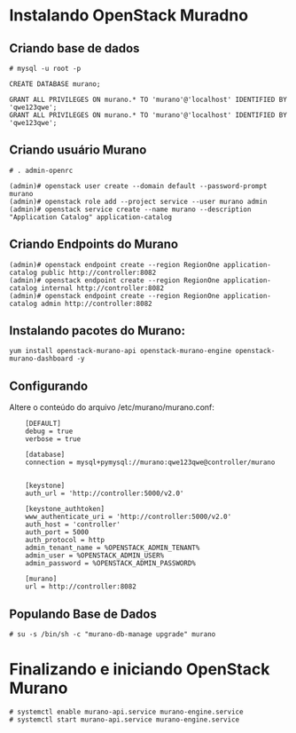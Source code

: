 
# Instalando OpenStack Muradno

## Criando base de dados

```
# mysql -u root -p

CREATE DATABASE murano;

GRANT ALL PRIVILEGES ON murano.* TO 'murano'@'localhost' IDENTIFIED BY 'qwe123qwe';
GRANT ALL PRIVILEGES ON murano.* TO 'murano'@'localhost' IDENTIFIED BY 'qwe123qwe';
```

## Criando usuário Murano
```
# . admin-openrc

(admin)# openstack user create --domain default --password-prompt murano
(admin)# openstack role add --project service --user murano admin
(admin)# openstack service create --name murano --description "Application Catalog" application-catalog
```

## Criando Endpoints do Murano
```
(admin)# openstack endpoint create --region RegionOne application-catalog public http://controller:8082
(admin)# openstack endpoint create --region RegionOne application-catalog internal http://controller:8082
(admin)# openstack endpoint create --region RegionOne application-catalog admin http://controller:8082
```
     
## Instalando pacotes do Murano:
```
yum install openstack-murano-api openstack-murano-engine openstack-murano-dashboard -y
```

## Configurando

Altere o conteúdo do arquivo /etc/murano/murano.conf:

```
    [DEFAULT]
    debug = true
    verbose = true

    [database]
    connection = mysql+pymysql://murano:qwe123qwe@controller/murano


    [keystone]
    auth_url = 'http://controller:5000/v2.0'

    [keystone_authtoken]
    www_authenticate_uri = 'http://controller:5000/v2.0'
    auth_host = 'controller'
    auth_port = 5000
    auth_protocol = http
    admin_tenant_name = %OPENSTACK_ADMIN_TENANT%
    admin_user = %OPENSTACK_ADMIN_USER%
    admin_password = %OPENSTACK_ADMIN_PASSWORD%

    [murano]
    url = http://controller:8082
```
    
## Populando Base de Dados

```SH
# su -s /bin/sh -c "murano-db-manage upgrade" murano
```


# Finalizando e iniciando OpenStack Murano

```SH
# systemctl enable murano-api.service murano-engine.service
# systemctl start murano-api.service murano-engine.service
```
